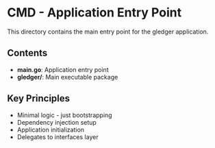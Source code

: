 # CMD - Application Entry Point

This directory contains the main entry point for the gledger application.

## Contents

- **main.go**: Application entry point
- **gledger/**: Main executable package

## Key Principles

- Minimal logic - just bootstrapping
- Dependency injection setup
- Application initialization
- Delegates to interfaces layer